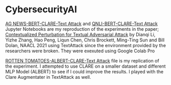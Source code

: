 # CybersecurityAI
[AG NEWS-BERT-CLARE-Text Attack](https://github.com/renzy101/CybersecurityAI/blob/main/AG_News_CLARE_NLP_TextAttack_final.ipynb) and [QNLI-BERT-CLARE-Text Attack](https://github.com/renzy101/CybersecurityAI/blob/main/QNLI_CLARE_NLP_TextAttack_final.ipynb) Jupyter Notebooks are my reproduction of the experiments in the paper; [Contextualized Perturbation for Textual Adversarial Attack](https://arxiv.org/abs/2009.07502) by Dianqi Li, Yizhe Zhang, Hao Peng, Liqun Chen, Chris Brockett, Ming-Ting Sun and Bill Dolan, NAACL 2021 using TextAttack since the environment provided by the researchers were broken. They were exexuted using Google Colab Pro

[ROTTEN TOMATOES-ALBERT-CLARE-Text Attack](https://github.com/renzy101/CybersecurityAI/blob/main/RottenTomatoes_CLARE_NLP_TextAttack_final.ipynb) file is my replication of the experiment. I attempted to use CLARE on a smaller dataset and different MLP Model (ALBERT) to see if I could improve the results. I played with the Clare Augmentater in TextAttack as well.
